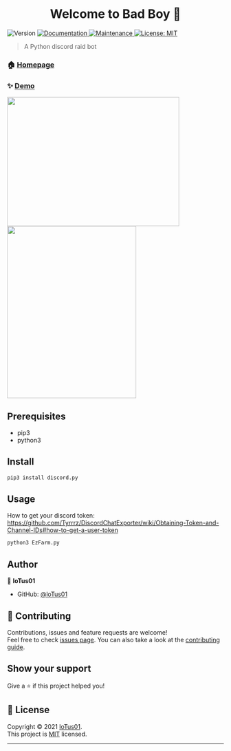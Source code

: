 <h1 align="center">Welcome to Bad Boy 👋</h1>
<p>
  <img alt="Version" src="https://img.shields.io/badge/version-1.1-blue.svg?cacheSeconds=2592000" />
  <a href="https://github.com/kefranabg/readme-md-generator#readme" target="_blank">
    <img alt="Documentation" src="https://img.shields.io/badge/documentation-yes-brightgreen.svg" />
  </a>
  <a href="https://github.com/kefranabg/readme-md-generator/graphs/commit-activity" target="_blank">
    <img alt="Maintenance" src="https://img.shields.io/badge/Maintained%3F-yes-green.svg" />
  </a>
  <a href="https://github.com/kefranabg/readme-md-generator/blob/master/LICENSE" target="_blank">
    <img alt="License: MIT" src="https://img.shields.io/github/license/loTus01/EzFarm" />
  </a>
</p>

> A Python discord raid bot

### 🏠 [Homepage](https://github.com/loTus04/Bad_Boy/blob/main/README.md)

### ✨ [Demo](https://github.com/loTus04/Bad_Boy/blob/main/img/BadBoyHelp.PNG)
<img src="https://github.com/loTus04/Bad_Boy/blob/main/img/BadBoyHelp.PNG?raw=true" width="400" height="300"/>
<img src="https://github.com/loTus04/Bad_Boy/blob/main/img/BadBoyLogs.PNG?raw=true" width="300" height="400"/>

## Prerequisites

- pip3
- python3

## Install

```sh
pip3 install discord.py
```

## Usage
How to get your discord token: https://github.com/Tyrrrz/DiscordChatExporter/wiki/Obtaining-Token-and-Channel-IDs#how-to-get-a-user-token
```sh
python3 EzFarm.py
```

## Author

👤 **loTus01**

* GitHub: [@loTus01](https://github.com/loTus04)

## 🤝 Contributing

Contributions, issues and feature requests are welcome!<br />Feel free to check [issues page](https://github.com/kefranabg/readme-md-generator/issues). You can also take a look at the [contributing guide](https://github.com/kefranabg/readme-md-generator/blob/master/CONTRIBUTING.md).

## Show your support

Give a ⭐️ if this project helped you!

## 📝 License

Copyright © 2021 [loTus01](https://github.com/loTus01).<br />
This project is [MIT](https://github.com/kefranabg/readme-md-generator/blob/master/LICENSE) licensed.

***

